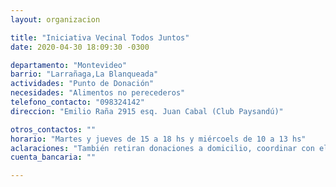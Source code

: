 ```yaml
---
layout: organizacion

title: "Iniciativa Vecinal Todos Juntos"
date: 2020-04-30 18:09:30 -0300

departamento: "Montevideo"
barrio: "Larrañaga,La Blanqueada"
actividades: "Punto de Donación"
necesidades: "Alimentos no perecederos"
telefono_contacto: "098324142"
direccion: "Emilio Raña 2915 esq. Juan Cabal (Club Paysandú)"

otros_contactos: ""
horario: "Martes y jueves de 15 a 18 hs y miércoels de 10 a 13 hs"
aclaraciones: "También retiran donaciones a domicilio, coordinar con el número de contacto. DIstribullen las donaciones en distintas ollas de Montevideo."
cuenta_bancaria: ""

---
```

